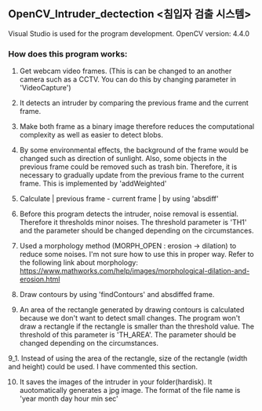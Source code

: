 ## OpenCV_Intruder_dectection <침입자 검출 시스템>

Visual Studio is used for the program development. OpenCV version: 4.4.0

### How does this program works:

1. Get webcam video frames. (This is can be changed to an another camera such as a CCTV. You can do this by changing parameter in 'VideoCapture') 

2. It detects an intruder by comparing the previous frame and the current frame. 

3. Make both frame as a binary image therefore reduces the computational complexity as well as easier to detect blobs.

4. By some environmental effects, the background of the frame would be changed such as direction of sunlight. Also, some objects in the previous frame could be removed such as trash bin. Therefore, it is necessary to gradually update from the previous frame to the current frame. This is implemented by 'addWeighted' 

5. Calculate | previous frame - current frame | by using 'absdiff'

6. Before this program detects the intruder, noise removal is essential. Therefore it thresholds minor noises. The threshold parameter is 'TH1' and the parameter should be changed depending on the circumstances.

7. Used a morphology method (MORPH_OPEN : erosion -> dilation) to reduce some noises. I'm not sure how to use this in proper way.
Refer to the following link about morphology: https://www.mathworks.com/help/images/morphological-dilation-and-erosion.html
8. Draw contours by using 'findContours' and absdiffed frame.

9. An area of the rectangle generated by drawing contours is calculated because we don't want to detect small changes. The program won't draw a rectangle if the rectangle is smaller than the threshold value. The threshold of this parameter is 'TH_AREA'. The parameter should be changed depending on the circumstances.

9_1. Instead of using the area of the rectangle, size of the rectangle (width and height) could be used. I have commented this section.

10. It saves the images of the intruder in your folder(hardisk). It auotomatically generates a jpg image. The format of the file name is 'year month day hour min sec'


